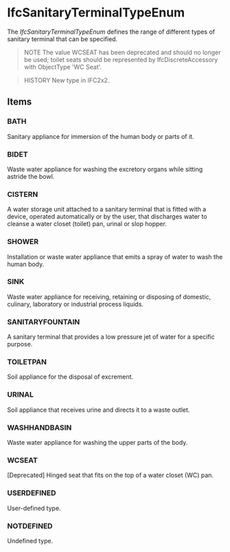 # IfcSanitaryTerminalTypeEnum

The _IfcSanitaryTerminalTypeEnum_ defines the range of different types of sanitary terminal that can be specified.<!-- end of definition -->

> NOTE The value WCSEAT has been deprecated and should no longer be used; toilet seats should be represented by IfcDiscreteAccessory with ObjectType 'WC Seat'.

> HISTORY New type in IFC2x2.

## Items

### BATH
Sanitary appliance for immersion of the human body or parts of it.

### BIDET
Waste water appliance for washing the excretory organs while sitting astride the bowl.

### CISTERN
A water storage unit attached to a sanitary terminal that is fitted with a device, operated automatically or by the user, that discharges water to cleanse a water closet (toilet) pan, urinal or slop hopper.

### SHOWER
Installation or waste water appliance that emits a spray of water to wash the human body.

### SINK
Waste water appliance for receiving, retaining or disposing of domestic, culinary, laboratory or industrial process liquids.

### SANITARYFOUNTAIN
A sanitary terminal that provides a low pressure jet of water for a specific purpose.

### TOILETPAN
Soil appliance for the disposal of excrement.

### URINAL
Soil appliance that receives urine and directs it to a waste outlet.

### WASHHANDBASIN
Waste water appliance for washing the upper parts of the body.

### WCSEAT
[Deprecated] Hinged seat that fits on the top of a water closet (WC) pan.

### USERDEFINED
User-defined type.

### NOTDEFINED
Undefined type.
